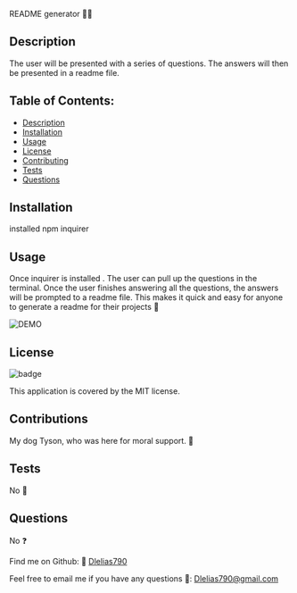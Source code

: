 
  README generator 👨‍💻

  ## Description 
  The user will be presented with a series of questions. The answers will then be presented in a readme file.

  ## Table of Contents:
- [Description](#description)
- [Installation](#installation)
- [Usage](#usage)
- [License](#license)
- [Contributing](#contributing)
- [Tests](#tests)
- [Questions](#questions)

## Installation
installed npm inquirer

## Usage
Once inquirer is installed . The user can pull up the questions in the terminal. Once the user finishes answering all the questions, the answers will be prompted to a readme file. This makes it quick and easy for anyone to generate a readme for their projects 💾

![DEMO](/screenrecording/DEMO.gif)

## License 
![badge](https://img.shields.io/badge/license-MIT-brightgreen)


This application is covered by the MIT license. 

## Contributions
My dog Tyson, who was here for moral support. 👥

## Tests
No 📝

## Questions
No ❓ 



Find me on Github: 🤙 [Dlelias790](https://github.com/Dlelias790)


Feel free to email me if you have any questions 🌈: Dlelias790@gmail.com
